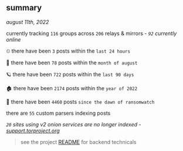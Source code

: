 
## summary
_august 11th, 2022_

currently tracking `116` groups across `206` relays & mirrors - _`92` currently online_

⏲ there have been `3` posts within the `last 24 hours`

🦈 there have been `78` posts within the `month of august`

🪐 there have been `722` posts within the `last 90 days`

🏚 there have been `2174` posts within the `year of 2022`

🦕 there have been `4460` posts `since the dawn of ransomwatch`

there are `55` custom parsers indexing posts

_`20` sites using v2 onion services are no longer indexed - [support.torproject.org](https://support.torproject.org/onionservices/v2-deprecation/)_

> see the project [README](https://github.com/joshhighet/ransomwatch#ransomwatch--) for backend technicals
